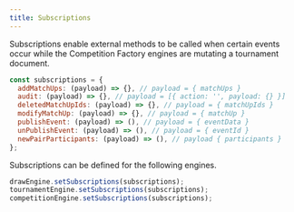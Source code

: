 ```yaml
---
title: Subscriptions
---
```


Subscriptions enable external methods to be called when certain events occur while the Competition Factory engines are mutating a tournament document.

```js
const subscriptions = {
  addMatchUps: (payload) => {}, // payload = { matchUps }
  audit: (payload) => {}, // payload = [{ action: '', payload: {} }]
  deletedMatchUpIds: (payload) => {}, // payload = { matchUpIds }
  modifyMatchUp: (payload) => {}, // payload = { matchUp }
  publishEvent: (payload) => (), // payload = { eventData }
  unPublishEvent: (payload) => (), // payload = { eventId }
  newPairParticipants: (payload) => (), // payload { participants }
};
```

Subscriptions can be defined for the following engines.

```js
drawEngine.setSubscriptions(subscriptions);
tournamentEngine.setSubscriptions(subscriptions);
competitionEngine.setSubscriptions(subscriptions);
```
